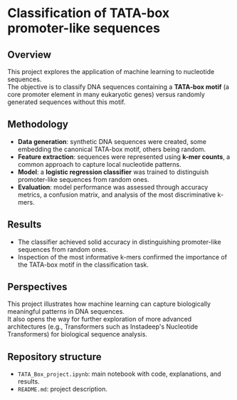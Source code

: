 # Classification of TATA-box promoter-like sequences

## Overview
This project explores the application of machine learning to nucleotide sequences.  
The objective is to classify DNA sequences containing a **TATA-box motif** (a core promoter element in many eukaryotic genes) versus randomly generated sequences without this motif.

## Methodology
- **Data generation**: synthetic DNA sequences were created, some embedding the canonical TATA-box motif, others being random.
- **Feature extraction**: sequences were represented using **k-mer counts**, a common approach to capture local nucleotide patterns.
- **Model**: a **logistic regression classifier** was trained to distinguish promoter-like sequences from random ones.
- **Evaluation**: model performance was assessed through accuracy metrics, a confusion matrix, and analysis of the most discriminative k-mers.

## Results
- The classifier achieved solid accuracy in distinguishing promoter-like sequences from random ones.
- Inspection of the most informative k-mers confirmed the importance of the TATA-box motif in the classification task.

## Perspectives
This project illustrates how machine learning can capture biologically meaningful patterns in DNA sequences.  
It also opens the way for further exploration of more advanced architectures (e.g., Transformers such as Instadeep's Nucleotide Transformers) for biological sequence analysis.

## Repository structure
- `TATA_Box_project.ipynb`: main notebook with code, explanations, and results.
- `README.md`: project description.
